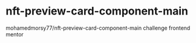 # nft-preview-card-component-main
mohamedmorsy77/nft-preview-card-component-main challenge frontend mentor
